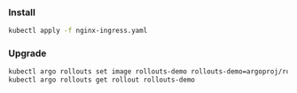 
### Install

```bash
kubectl apply -f nginx-ingress.yaml
```

### Upgrade

```bash
kubectl argo rollouts set image rollouts-demo rollouts-demo=argoproj/rollouts-demo:yellow
kubectl argo rollouts get rollout rollouts-demo
```
